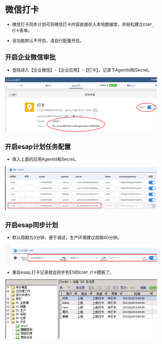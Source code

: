 # 微信打卡
* 微信打卡同步计划可将微信打卡内容直接存入本地数据库，并轻松建立`ESAP_打卡`表单。

* 该功能默认不开启，请自行配置开启。

## 开启企业微信审批
* 登陆进入【企业微信】-【企业应用】-【打卡】，记录下AgentId和Secret。

![](./img/wxdk.png)

## 开启esap计划任务配置
* 填入上面的应用AgentId和Secret。

![](./img/wxdk2.png)

## 开启esap同步计划
* 默认周期为3分钟，便于调试，生产环境建议周期40分钟。

![](./img/wxdk3.png)

* 重启esap,打卡记录就会同步到ES的`ESAP_打卡`模板了。

![](./img/wxdk4.png)
